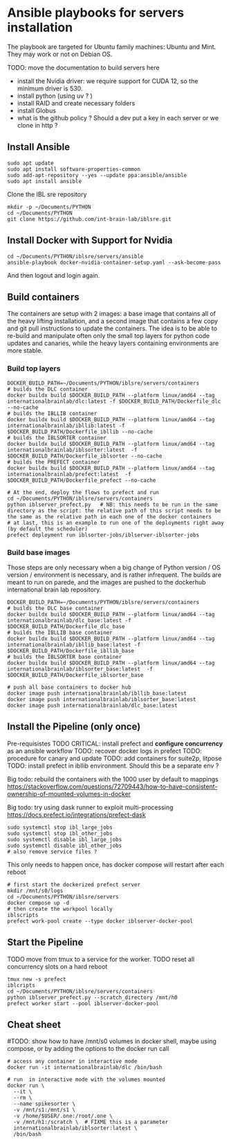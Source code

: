 # Ansible playbooks for servers installation

The playbook are targeted for Ubuntu family machines: Ubuntu and Mint. They may work or not on Debian OS.

TODO: move the documentation to build servers here
- install the Nvidia driver: we require support for CUDA 12, so the minimum driver is 530.
- install python (using uv ? )
- install RAID and create necessary folders
- install Globus
- what is the github policy ? Should a dev put a key in each server or we clone in http ? 


## Install Ansible

```shell
sudo apt update
sudo apt install software-properties-common
sudo add-apt-repository --yes --update ppa:ansible/ansible
sudo apt install ansible
``` 

Clone the IBL sre repository 
```shell
mkdir -p ~/Documents/PYTHON
cd ~/Documents/PYTHON
git clone https://github.com/int-brain-lab/iblsre.git
```

## Install Docker with Support for Nvidia

```shell
cd ~/Documents/PYTHON/iblsre/servers/ansible
ansible-playbook docker-nvidia-container-setup.yaml --ask-become-pass
```
And then logout and login again.

## Build containers
The containers are setup with 2 images: a base image that contains all of the heavy lifting installation, and a second image that contains a few copy and git pull instructions to update the containers.
The idea is to be able to re-build and manipulate often only the small top layers for python code updates and canaries, while the heavy layers containing environments are more stable.


### Build top layers
```shell
DOCKER_BUILD_PATH=~/Documents/PYTHON/iblsre/servers/containers
# builds the DLC container
docker buildx build $DOCKER_BUILD_PATH --platform linux/amd64 --tag internationalbrainlab/dlc:latest -f $DOCKER_BUILD_PATH/Dockerfile_dlc --no-cache
# builds the IBLLIB container
docker buildx build $DOCKER_BUILD_PATH --platform linux/amd64 --tag internationalbrainlab/ibllib:latest -f $DOCKER_BUILD_PATH/Dockerfile_ibllib --no-cache
# builds the IBLSORTER container
docker buildx build $DOCKER_BUILD_PATH --platform linux/amd64 --tag internationalbrainlab/iblsorter:latest  -f $DOCKER_BUILD_PATH/Dockerfile_iblsorter --no-cache
# builds the PREFECT container
docker buildx build $DOCKER_BUILD_PATH --platform linux/amd64 --tag internationalbrainlab/prefect:latest  -f $DOCKER_BUILD_PATH/Dockerfile_prefect --no-cache

# At the end, deploy the flows to prefect and run
cd ~/Documents/PYTHON/iblsre/servers/containers
python iblserver_prefect.py   # NB: this needs to be run in the same directory as the script: the relative path of this script needs to be the same as the relative path in each one of the docker containers
# at last, this is an example to run one of the deployments right away (by default the scheduler)
prefect deployment run iblsorter-jobs/iblserver-iblsorter-jobs
```

### Build base images
Those steps are only necessary when a big change of Python version / OS version / environment is necessary, and is rather infrequent. The builds are meant to run on parede, and the images are pushed to the dockerhub international brain lab repository. 

```shell
DOCKER_BUILD_PATH=~/Documents/PYTHON/iblsre/servers/containers
# builds the DLC base container
docker buildx build $DOCKER_BUILD_PATH --platform linux/amd64 --tag internationalbrainlab/dlc_base:latest -f $DOCKER_BUILD_PATH/Dockerfile_dlc_base
# builds the IBLLIB base container
docker buildx build $DOCKER_BUILD_PATH --platform linux/amd64 --tag internationalbrainlab/ibllib_base:latest -f $DOCKER_BUILD_PATH/Dockerfile_ibllib_base
# builds the IBLSORTER base container
docker buildx build $DOCKER_BUILD_PATH --platform linux/amd64 --tag internationalbrainlab/iblsorter_base:latest  -f $DOCKER_BUILD_PATH/Dockerfile_iblsorter_base
```

```shell
# push all base containers to docker hub
docker image push internationalbrainlab/ibllib_base:latest
docker image push internationalbrainlab/iblsorter_base:latest
docker image push internationalbrainlab/dlc_base:latest
```

## Install the Pipeline (only once)
Pre-requisistes
TODO CRITICAL: install prefect and **configure concurrency** as an ansible workflow
TODO: recover docker logs in prefect 
TODO: procedure for canary and update
TODO: add containers for suite2p, litpose
TODO: install prefect in ibllib environment. Should this be a separate env ? 

Big todo: rebuild the containers with the 1000 user by default to mappings
https://stackoverflow.com/questions/72709443/how-to-have-consistent-ownership-of-mounted-volumes-in-docker

Big todo: try using dask runner to exploit multi-processing https://docs.prefect.io/integrations/prefect-dask


```shell
sudo systemctl stop ibl_large_jobs
sudo systemctl stop ibl_other_jobs
sudo systemctl disable ibl_large_jobs
sudo systemctl disable ibl_other_jobs
# also remove service files ? 
```
This only needs to happen once, has docker compose will restart after each reboot

```shell
# first start the dockerized prefect server
mkdir /mnt/s0/logs
cd ~/Documents/PYTHON/iblsre/servers
docker compose up -d
# then create the workpool locally
iblscripts
prefect work-pool create --type docker iblserver-docker-pool
```

## Start the Pipeline
TODO move from tmux to a service for the worker.
TODO reset all concurrency slots on a hard reboot
```shell
tmux new -s prefect
iblcripts
cd ~/Documents/PYTHON/iblsre/servers/containers
python iblserver_prefect.py --scratch_directory /mnt/h0
prefect worker start --pool iblserver-docker-pool
```

## Cheat sheet
#TODO: show how to have /mnt/s0 volumes in docker shell, maybe using compose, or by adding the options to the docker run call
```shell
# access any container in interactive mode
docker run -it internationalbrainlab/dlc /bin/bash

# run  in interactive mode with the volumes mounted
docker run \
  --it \
  --rm \
  --name spikesorter \
  -v /mnt/s1:/mnt/s1 \
  -v /home/$USER/.one:/root/.one \
  -v /mnt/h1:/scratch \  # FIXME this is a parameter
  internationalbrainlab/iblsorter:latest \
  /bin/bash
```
